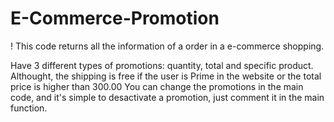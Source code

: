 # E-Commerce-Promotion

! This code returns all the information of a order in a e-commerce shopping.

Have 3 different types of promotions: quantity, total and specific product. Althought, the shipping is free if the user is Prime in the website or the total price is higher than 300.00
You can change the promotions in the main code, and it's simple to desactivate a promotion, just comment it in the main function.

